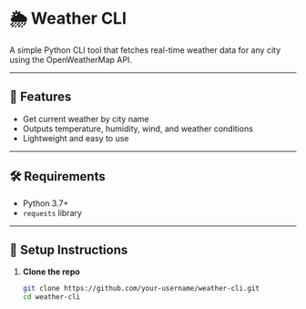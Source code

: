 # 🌦️ Weather CLI

A simple Python CLI tool that fetches real-time weather data for any city using the OpenWeatherMap API.

---

## 🔧 Features

- Get current weather by city name
- Outputs temperature, humidity, wind, and weather conditions
- Lightweight and easy to use

---

## 🛠️ Requirements

- Python 3.7+
- `requests` library

---

## 🚀 Setup Instructions

1. **Clone the repo**
   ```bash
   git clone https://github.com/your-username/weather-cli.git
   cd weather-cli
